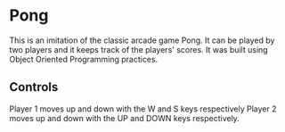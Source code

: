 # Pong

This is an imitation of the classic arcade game Pong. It can be played by two players and it keeps track of the players' scores.
It was built using Object Oriented Programming practices.

## Controls

Player 1 moves up and down with the W and S keys respectively
Player 2 moves up and down with the UP and DOWN keys respectively.
